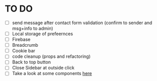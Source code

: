 # TO DO

- [ ] send message after contact form validation (confirm to sender and msg+info to admin)
- [ ] Local storage of prefeernces
- [ ] Firebase
- [ ] Breadcrumb
- [ ] Cookie bar
- [ ] code cleanup (props and refactoring)
- [ ] Back to top button
- [ ] Close Sidebar at outside click
- [ ] Take a look at some components [here](http://react-materialize.github.io/react-materialize/?path=/story/css-grid--default)
